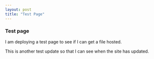 ```yaml
---
layout: post
title: "Test Page"
---
```


### Test page

I am deploying a test page to see if I can get a file hosted.

This is another test update so that I can see when the site has updated.
